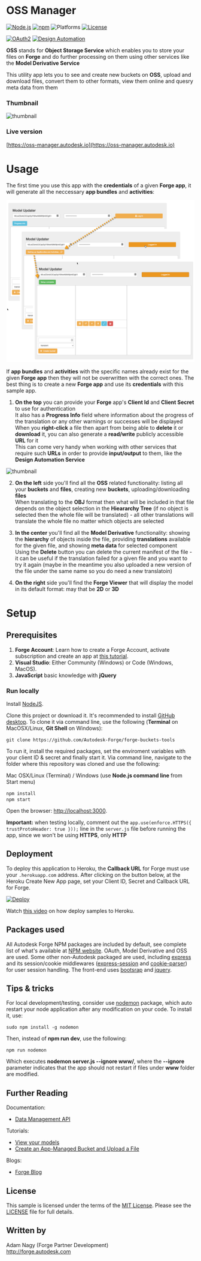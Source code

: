 # OSS Manager

[![Node.js](https://img.shields.io/badge/Node.js-10.16.2-blue.svg)](https://nodejs.org/)
[![npm](https://img.shields.io/badge/npm-6.9.0-blue.svg)](https://www.npmjs.com/)
![Platforms](https://img.shields.io/badge/platform-windows%20%7C%20osx%20%7C%20linux-lightgray.svg)
[![License](https://img.shields.io/:license-mit-blue.svg)](https://opensource.org/licenses/MIT)

[![OAuth2](https://img.shields.io/badge/OAuth2-v1-green.svg)](https://forge.autodesk.com/)
[![Design Automation](https://img.shields.io/badge/Model%20Derivative-v2-green.svg)](https://forge.autodesk.com/)

**OSS** stands for **Object Storage Service** which enables you to store your files on **Forge** and do further processing on them using other services like the **Model Derivative Service**

This utility app lets you to see and create new buckets on **OSS**, upload and download files, convert them to other formats, view them online and quesry meta data from them 

### Thumbnail

![thumbnail](/readme/OssManager.png)

### Live version

[https://oss-manager.autodesk.io](https://oss-manager.autodesk.io)

# Usage

The first time you use this app with the **credentials** of a given **Forge app**, it will generate all the neccessary **app bundles** and **activities**:

![thumbnail](/readme/Setup.png)

If **app bundles** and **activities** with the specific names already exist for the given **Forge app** then they will not be overwritten with the correct ones. The best thing is to create a new **Forge app** and use its **credentials** with this sample app.   

1. **On the top** you can provide your **Forge** app's **Client Id** and **Client Secret** to use for authentication\
It also has a **Progress Info** field where information about the progress of the translation or any other warnings or successes will be displayed\
When you **right-click** a file then apart from being able to **delete** it or **download** it, you can also generate a **read/write** publicly accessible **URL** for it \
This can come very handy when working with other services that require such **URLs** in order to provide **input/output** to them, like the **Design Automation Service** 

![thumbnail](/readme/RightClick.png)

2. **On the left** side you'll find all the **OSS** related functionality: listing all your **buckets** and **files**, creating new **buckets**, uploading/downloading **files** \
When translating to the **OBJ** format then what will be included in that file depends on the object selection in the **Hieararchy Tree** (if no object is selected then the whole file will be translated) - all other translations will translate the whole file no matter which objects are selected 

3. **In the center** you'll find all the **Model Derivative** functionality: showing the **hierarchy** of objects inside the file, providing **translations** available for the given file, and showing **meta data** for selected component \
Using the **Delete** button you can delete the current manifest of the file - it can be useful if the translation failed for a given file and you want to try it again (maybe in the meantime you also uploaded a new version of the file under the same name so you do need a new translatoin)

4. **On the right** side you'll find the **Forge Viewer** that will display the model in its default format: may that be **2D** or **3D**



# Setup

## Prerequisites

1. **Forge Account**: Learn how to create a Forge Account, activate subscription and create an app at [this tutorial](http://learnforge.autodesk.io/#/account/). 
2. **Visual Studio**: Either Community (Windows) or Code (Windows, MacOS).
3. **JavaScript** basic knowledge with **jQuery**

### Run locally

Install [NodeJS](https://nodejs.org).

Clone this project or download it. It's recommended to install [GitHub desktop](https://desktop.github.com/). To clone it via command line, use the following (**Terminal** on MacOSX/Linux, **Git Shell** on Windows):

    git clone https://github.com/Autodesk-Forge/forge-buckets-tools

To run it, install the required packages, set the enviroment variables with your client ID & secret and finally start it. Via command line, navigate to the folder where this repository was cloned and use the following:

Mac OSX/Linux (Terminal) / Windows (use <b>Node.js command line</b> from Start menu)

    npm install
    npm start

Open the browser: [http://localhost:3000](http://localhost:3000).

**Important:** when testing locally, comment out the `app.use(enforce.HTTPS({ trustProtoHeader: true }));` line in the `server.js` file before running the app, since we won't be using **HTTPS**, only **HTTP**

## Deployment

To deploy this application to Heroku, the **Callback URL** for Forge must use your `.herokuapp.com` address. After clicking on the button below, at the Heroku Create New App page, set your Client ID, Secret and Callback URL for Forge.

[![Deploy](https://www.herokucdn.com/deploy/button.svg)](https://heroku.com/deploy?template=https://github.com/Autodesk-Forge/forge-buckets-tools)

Watch [this video](https://www.youtube.com/watch?v=Oqa9O20Gj0c) on how deploy samples to Heroku.


## Packages used

All Autodesk Forge NPM packages are included by default, see complete list of what's available at [NPM website](https://www.npmjs.com/browse/keyword/autodesk). OAuth, Model Derivative and OSS are used. Some other non-Autodesk packaged are used, including [express](https://www.npmjs.com/package/express) and its session/cookie middlewares ([express-session](https://www.npmjs.com/package/express-session) and [cookie-parser](https://www.npmjs.com/package/cookie-parser)) for user session handling. The front-end uses [bootsrap](https://www.npmjs.com/package/bootstrap) and [jquery](https://www.npmjs.com/package/jquery).

## Tips & tricks

For local development/testing, consider use [nodemon](https://www.npmjs.com/package/nodemon) package, which auto restart your node application after any modification on your code. To install it, use:

    sudo npm install -g nodemon

Then, instead of <b>npm run dev</b>, use the following:

    npm run nodemon

Which executes **nodemon server.js --ignore www/**, where the **--ignore** parameter indicates that the app should not restart if files under **www** folder are modified.

## Further Reading

Documentation:

- [Data Management API](https://forge.autodesk.com/en/docs/data/v2/developers_guide/overview/)

Tutorials:

- [View your models](https://learnforge.autodesk.io/#/tutorials/viewmodels)
- [Create an App-Managed Bucket and Upload a File](https://forge.autodesk.com/en/docs/data/v2/tutorials/app-managed-bucket/)

Blogs:

- [Forge Blog](https://forge.autodesk.com/blog)

## License

This sample is licensed under the terms of the [MIT License](http://opensource.org/licenses/MIT).
Please see the [LICENSE](LICENSE) file for full details.

## Written by

Adam Nagy (Forge Partner Development)<br />
http://forge.autodesk.com<br />
